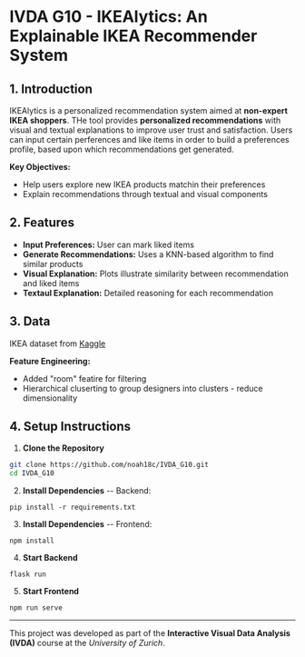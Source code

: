 # IVDA G10 - IKEAlytics: An Explainable IKEA Recommender System

## 1. Introduction
IKEAlytics is a personalized recommendation system aimed at **non-expert IKEA shoppers**. THe tool provides **personalized recommendations** with visual and textual explanations to improve user trust and satisfaction. Users can input certain perferences and like items in order to build a preferences profile, based upon which recommendations get generated.

**Key Objectives:**
- Help users explore new IKEA products matchin their preferences
- Explain recommendations through textual and visual components

## 2. Features
- **Input Preferences:** User can mark liked items
- **Generate Recommendations:** Uses a KNN-based algorithm to find similar products
- **Visual Explanation:** Plots illustrate similarity between recommendation and liked items
- **Textaul Explanation:** Detailed reasoning for each recommendation

## 3. Data
IKEA dataset from [Kaggle](https://www.kaggle.com/datasets/ahmedkallam/ikea-sa-furniture-web-scraping/data)

**Feature Engineering:**
- Added "room" featire for filtering
- Hierarchical cluserting to group designers into clusters - reduce dimensionality

## 4. Setup Instructions

1. **Clone the Repository**
```bash
git clone https://github.com/noah18c/IVDA_G10.git
cd IVDA_G10
```
2. **Install Dependencies** -- Backend: 

```
pip install -r requirements.txt
```
3. **Install Dependencies** -- Frontend: 

```
npm install
```
4. **Start Backend**
```
flask run
```
5. **Start Frontend**
```
npm run serve
```

----
This project was developed as part of the **Interactive Visual Data Analysis (IVDA)** course at the *University of Zurich*. 

